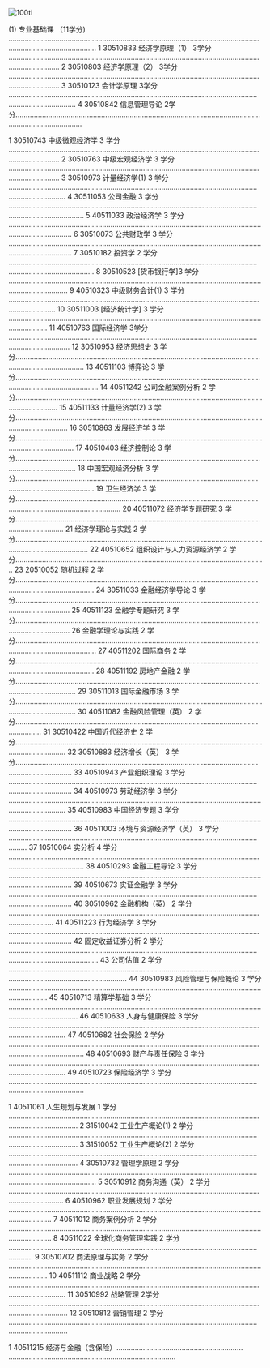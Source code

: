 ![100ti](/Users/oralbayzharylkassyn/Downloads/denisse-leon-544612-unsplash.jpg)

(1) 专业基础课 （11学分) …………………………………………..……………………………………………………………….……………………….…………...
1 30510833 经济学原理（1） 3学分 ……………………………..………………………………………………………….……………………….………………
2 30510803 经济学原理（2） 3学分 ……………………………..………………………………………………………….……………………….………………
3 30510123 会计学原理 3学分 ……………………………..……………………………..………………………………….……………………….……………..
4 30510842 信息管理导论 2学分……………………………..……………………………………………………………….……………………….………………..

1 30510743 中级微观经济学 3 学分 ……………………………..………………………………………………………….……………………….………………
2 30510763 中级宏观经济学 3 学分 ……………………………..………………………………………………………….……………………….………………
3 30510973 计量经济学(1) 3 学分 ……………………………..………………………..………………………………….……………………….………………
4 30511053 公司金融 3 学分 ……………………………..…………………………….....………………………………….……………………….………………
5 40511033 政治经济学 3 学分 ……………………………..…………………………….………………………………….……………………….………………
6 30510073 公共财政学 3 学分 ……………………………..…………………………….………………………………….……………………….………………
7 30510182 投资学 2 学分 ……………………………..…………………………………..………………………………….……………………….………………..
8 30510523  [货币银行学]3 学分 ……………………………..…………………………….………………………………….……………………….…………….
9 40510323 中级财务会计(1) 3 学分 ……………………………..………………………………………………………….……………………….…………….
10 30511003  [经济统计学] 3 学分 ……………………….……..……………………….....……………………….………….……………….……….…..
11 40510763 国际经济学 3学分 ……………………………..………………………......……………………………….….………….…………….…………..
12 30510953 经济思想史 3 学分……………………………..……………………………………………………………….……………………….………………...
13 40511103 博弈论 3 学分……………………………..…………………………………………………………………….……………………….………………....
14 40511242 公司金融案例分析 2 学分……………………………..………………….………………………………….……………………….………………..
15 40511133 计量经济学(2) 3 学分……………………………..……………………….………………………………….……………………….……………….
16 30510863 发展经济学 3 学分……………………………..………………………....………………………………….……………………….……………….
17 40510403 经济控制论 3 学分……………………………..………………………...………………………………….……………………….………………..
18 中国宏观经济分析 3 学分……………………………..…………………………….....………………………………….……………………….………………..
19 卫生经济学 3 学分……………………………..………………………………………...………………………………….……………………….……………….....
20 40511072 经济学专题研究 3 学分……………………………..……………………………………………………….……………………….………………..
21 经济学理论与实践 2 学分……………………………..……………………………....………………………………….……………………….………………..
22 40510652 组织设计与人力资源经济学 2 学分…………………………….………………………………….……………………….………………...
23 20510052 随机过程 2 学分……………………………..………………...……………..………………………………….……………………….………………..
24 30511033 金融经济学导论 3 学分……………………………..……...………………………………………………….……………………….………………..
25 40511123 金融学专题研究 3 学分……………………………..……...………………………………………………….……………………….………………..
26 金融学理论与实践 2 学分……………………………..…………………………...…...………………………………….……………………….………………...
27 40511202 国际商务 2 学分……………………………..……………………...………..………………………………….……………………….………………..
28 40511192 房地产金融 2 学分……………………………..………………...………...………………………………….……………………….……………..
29 30511013 国际金融市场 3 学分……………………………..……………....…………………………………………….……………………….………………..
30 40511082 金融风险管理（英） 2 学分……………………………........……………..………………………………….……………………….………
31 30510422 中国近代经济史 2 学分……………………………..………....……………………………………………….……………………….………………
32 30510883 经济增长（英） 3 学分……………………………..……….....……………………………………………….……………………….………………
33 40510943 产业组织理论 3 学分 ……………………………..………….....……………………………………………….……………………….………………
34 40510973 劳动经济学 3 学分 ……………………………..……………….......………...………………………………….……………………….…………
35 40510983 中国经济专题 3 学分 ……………………………..………………….......……………………………………….……………………….………………
36 40511003 环境与资源经济学（英） 3 学分 …………………………….........………………………………………….……………………….…………
37 10510064 实分析 4 学分 ……………………………..……………………………............………………………………….……………………….…………
38 40510293 金融工程导论 3 学分 ……………………………..……………………….......………………………………….……………………….………………
39 40510673 实证金融学 3 学分 ……………………………..………………………...………........………………………….……………………….…………
40 30510962 金融机构（英） 2 学分 ……………………………..…………………..……….......………………………….……………………….…………
41 40511223 行为经济学 3 学分 ……………………………..………………………...……….........………………………….……………………….…………
42 固定收益证券分析 2 学分 ……………………………..……………………………..……………….........………………….……………………….……………….
43 公司估值 2 学分 ……………………………..………………………………………....………………….........……………….……………………….………………..
44 30510983 风险管理与保险概论 3 学分 ……………………………..…………….……......…………………………….……………………….………………
45 40510713 精算学基础 3 学分 ……………………………..………………………...…………………….......…………….……………………….………………
46 40510633 人身与健康保险 3 学分 ……………………………..…………………..…………………….......…………….……………………….………………
47 40510682 社会保险 2 学分 ……………………………..……………………….....…………………….......…………….……………………….………………
48 40510693 财产与责任保险 3 学分 ……………………………..…………………..…………………….......…………….……………………….………………
49 40510723 保险经济学 3 学分 ……………………………..………………………...……………………........…………….……………………….………………

1 40511061 人生规划与发展 1 学分 ……………………………..……………………………………………….........………….……………………….………………
2 31510042 工业生产概论(1) 2 学分 ……………………………..………………………………………........………………….……………………….………………
3 31510052 工业生产概论(2) 2 学分 ……………………………..………………………………………........………………….……………………….………………
4 30510732 管理学原理 2 学分 ……………………………..…………………………….……………………..........…………….……………………….………………
5 30510912 商务沟通（英） 2 学分 ……………………………..……………………...……………….........………….……………………….………………..
6 40510962 职业发展规划 2 学分 ……………………………..………………………...………………………….……………………….………………...
7 40511012 商务案例分析 2 学分 ……………………………..………………………...………………………….……………………….………………...
8 40511022 全球化商务管理实践 2 学分 ……………………………..……………….………………………….……………………….………………...
9 30510702 商法原理与实务 2 学分 ……………………………..………………………………………………….……………………….………………....
10 40511112 商业战略 2 学分 ……………………………..……………………………...………………………….……………………….………………...
11 30510992 战略管理 2学分 ……………………………..……………………………...………………………….……………………….………………....
12 30510812 营销管理 2 学分 ……………………………..……………………………..………………………….……………………….………………....

 
1 40511215 经济与金融（含保险）……………………………..……………………… ………………………….……………………….……………….....
